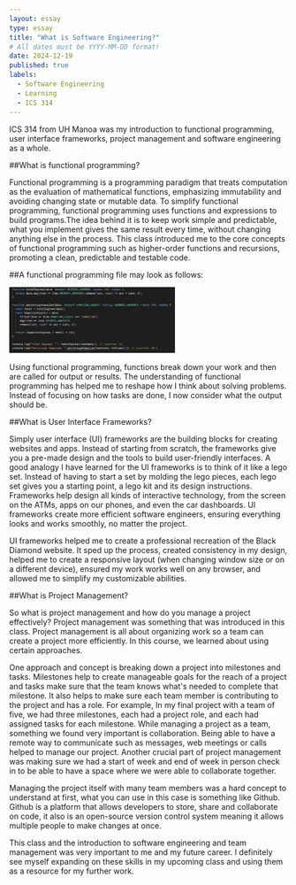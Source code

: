 ```yaml
---
layout: essay
type: essay
title: "What is Software Engineering?"
# All dates must be YYYY-MM-DD format!
date: 2024-12-19
published: true
labels:
  - Software Engineering
  - Learning
  - ICS 314
---
```


ICS 314 from UH Manoa was my introduction to functional programming, user interface frameworks, project management and software engineering as a whole.

##What is functional programming?

Functional programming is a programming paradigm that treats computation as the evaluation of mathematical functions, emphasizing immutability and avoiding changing state or mutable data. To simplify functional programming, functional programming uses functions and expressions to build programs.The idea behind it is to keep work simple and predictable, what you implement gives the same result every time, without changing anything else in the process. This class introduced me to the core concepts of functional programming such as higher-order functions and recursions, promoting a clean, predictable and testable code. 

##A functional programming file may look as follows:

<img width="300px" class="rounded float-start pe-4" src="../img/igniting/functional.png">

Using functional programming, functions break down your work and then are called for output or results. The understanding of functional programming has helped me to reshape how I think about solving problems. Instead of focusing on how tasks are done, I now consider what the output should be.

##What is User Interface Frameworks?

Simply user interface (UI) frameworks are the building blocks for creating websites and apps. Instead of starting from scratch, the frameworks give you a pre-made design and the tools to build user-friendly interfaces. A good analogy I have learned for the UI frameworks is to think of it like a lego set. Instead of having to start a set by molding the lego pieces, each lego set gives you a starting point, a lego kit and its design instructions. Frameworks help design all kinds of interactive technology, from the screen on the ATMs, apps on our phones, and even the car dashboards. UI frameworks create more efficient software engineers, ensuring everything looks and works smoothly, no matter the project.

UI frameworks helped me to create a professional recreation of the Black Diamond website. It sped up the process, created consistency in my design, helped me to create a responsive layout (when changing window size or on a different device), ensured my work works well on any browser, and allowed me to simplify my customizable abilities.

##What is Project Management?

So what is project management and how do you manage a project effectively? Project management was something that was introduced in this class. Project management is all about organizing work so a team can create a project more efficiently. In this course, we learned about using certain approaches.

One approach and concept is breaking down a project into milestones and tasks. Milestones help to create manageable goals for the reach of a project and tasks make sure that the team knows what's needed to complete that milestone. It also helps to make sure each team member is contributing to the project and has a role. For example, In my final project with a team of five, we had three milestones, each had a project role, and each had assigned tasks for each milestone. While managing a project as a team, something we found very important is collaboration. Being able to have a remote way to communicate such as messages, web meetings or calls helped to manage our project. Another crucial part of project management was making sure we had a start of week and end of week in person check in to be able to have a space where we were able to collaborate together.

Managing the project itself with many team members was a hard concept to understand at first, what you can use in this case is something like Github. Github is a platform that allows developers to store, share and collaborate on code, it also is an open-source version control system meaning it allows multiple people to make changes at once.

This class and the introduction to software engineering and team management was very important to me and my future career. I definitely see myself expanding on these skills in my upcoming class and using them as a resource for my further work.

